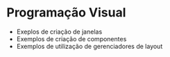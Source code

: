 # Programação Visual
* Exeplos de criação de janelas
* Exemplos de criação de componentes
* Exemplos de utilização de gerenciadores de layout
